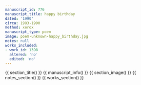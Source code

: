 ```yaml
---
manuscript_id: 776
manuscript_title: happy birthday
dated: '1990'
circa: 1983-1990
method: xerox
manuscript_type: poem
image: poem-unknown-happy_birthday.jpg
notes: null
works_included:
- work_id: 1398
  altered: 'no'
  edited: 'no'
---
```


{{ section_title() }}
{{ manuscript_info() }}
{{ section_image() }}
{{ notes_section() }}
{{ works_section() }}
